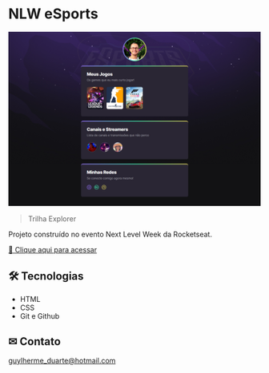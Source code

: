 # NLW eSports

![preview](./.github/preview.png)

>Trilha Explorer

Projeto construído no evento Next Level Week da Rocketseat.

[🔗 Clique aqui para acessar](https://guylhermed.github.io/nlw-esports/)


## 🛠 Tecnologias

- HTML
- CSS
- Git e Github

## ✉ Contato

guylherme_duarte@hotmail.com